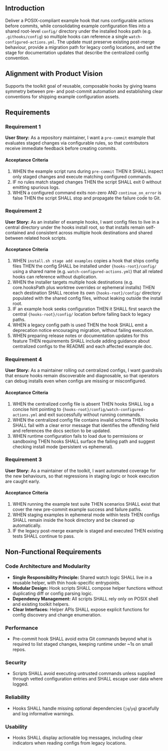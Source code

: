 ## Introduction

Deliver a POSIX-compliant example hook that runs configurable actions before commits, while consolidating example configuration files into a shared root-level `config/` directory under the installed hooks path (e.g. `.githooks/config`) so multiple hooks can reference a single `watch-configured-actions.yml`. The update must preserve existing post-merge behaviour, provide a migration path for legacy config locations, and set the stage for documentation updates that describe the centralized config convention.

## Alignment with Product Vision

Supports the toolkit goal of reusable, composable hooks by giving teams symmetry between pre- and post-commit automation and establishing clear conventions for shipping example configuration assets.

## Requirements

### Requirement 1

**User Story:** As a repository maintainer, I want a `pre-commit` example that evaluates staged changes via configurable rules, so that contributors receive immediate feedback before creating commits.

#### Acceptance Criteria

1. WHEN the example script runs during `pre-commit` THEN it SHALL inspect only staged changes and execute matching configured commands.
2. IF no rules match staged changes THEN the script SHALL exit 0 without emitting spurious logs.
3. WHEN a configured command exits non-zero AND `continue_on_error` is false THEN the script SHALL stop and propagate the failure code to Git.

### Requirement 2

**User Story:** As an installer of example hooks, I want config files to live in a central directory under the hooks install root, so that installs remain self-contained and consistent across multiple hook destinations and shared between related hook scripts.

#### Acceptance Criteria

1. WHEN `install.sh stage add examples` copies a hook that ships config files THEN the config SHALL be installed under `{hooks-root}/config/` using a shared name (e.g. `watch-configured-actions.yml`) that all related hooks can reference without duplication.
2. WHEN the installer targets multiple hook destinations (e.g. core.hooksPath plus worktree overrides or ephemeral installs) THEN each destination SHALL receive its own `{hooks-root}/config/` directory populated with the shared config files, without leaking outside the install root.
3. IF an example hook seeks configuration THEN it SHALL first search the central `{hooks-root}/config/` location before falling back to legacy paths.
4. WHEN a legacy config path is used THEN the hook SHALL emit a deprecation notice encouraging migration, without failing execution.
5. WHEN preparing release notes or documentation updates for this feature THEN requirements SHALL include adding guidance about centralized configs to the README and each affected example doc.

### Requirement 4

**User Story:** As a maintainer rolling out centralized configs, I want guardrails that ensure hooks remain discoverable and diagnosable, so that operators can debug installs even when configs are missing or misconfigured.

#### Acceptance Criteria

1. WHEN the centralized config file is absent THEN hooks SHALL log a concise hint pointing to `{hooks-root}/config/watch-configured-actions.yml` and exit successfully without running commands.
2. WHEN the centralized config file contains invalid schema THEN hooks SHALL fail with a clear error message that identifies the offending field and references the docs section to be updated.
3. WHEN runtime configuration fails to load due to permissions or sandboxing THEN hooks SHALL surface the failing path and suggest checking install mode (persistent vs ephemeral).

### Requirement 3

**User Story:** As a maintainer of the toolkit, I want automated coverage for the new behaviours, so that regressions in staging logic or hook execution are caught early.

#### Acceptance Criteria

1. WHEN running the example test suite THEN scenarios SHALL exist that cover the new pre-commit example success and failure paths.
2. WHEN staging examples in ephemeral mode within tests THEN configs SHALL remain inside the hook directory and be cleaned up automatically.
3. IF the legacy post-merge example is staged and executed THEN existing tests SHALL continue to pass.

## Non-Functional Requirements

### Code Architecture and Modularity
- **Single Responsibility Principle:** Shared watch logic SHALL live in a reusable helper, with thin hook-specific entrypoints.
- **Modular Design:** Hook scripts SHALL compose helper functions without duplicating diff or config parsing logic.
- **Dependency Management:** All scripts SHALL rely only on POSIX shell and existing toolkit helpers.
- **Clear Interfaces:** Helper APIs SHALL expose explicit functions for config discovery and change enumeration.

### Performance
- Pre-commit hook SHALL avoid extra Git commands beyond what is required to list staged changes, keeping runtime under ~1s on small repos.

### Security
- Scripts SHALL avoid executing untrusted commands unless supplied through vetted configuration entries and SHALL escape user data where logged.

### Reliability
- Hooks SHALL handle missing optional dependencies (`jq`/`yq`) gracefully and log informative warnings.

### Usability
- Hooks SHALL display actionable log messages, including clear indicators when reading configs from legacy locations.
